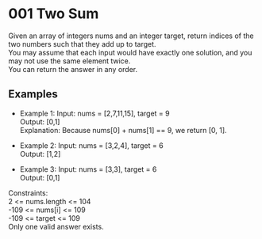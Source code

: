 # 001 Two Sum

Given an array of integers nums and an integer target, return indices of the two numbers such that they add up to target.  
You may assume that each input would have exactly one solution, and you may not use the same element twice.  
You can return the answer in any order.  

## Examples

+ Example 1:
Input: nums = [2,7,11,15], target = 9  
Output: [0,1]  
Explanation: Because nums[0] + nums[1] == 9, we return [0, 1].  


+ Example 2:
Input: nums = [3,2,4], target = 6  
Output: [1,2]  

+ Example 3:
Input: nums = [3,3], target = 6  
Output: [0,1]  

Constraints:  
2 <= nums.length <= 104  
-109 <= nums[i] <= 109  
-109 <= target <= 109  
Only one valid answer exists.